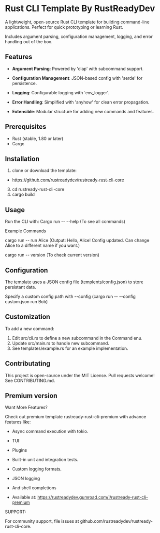 # Rust CLI Template By RustReadyDev

A lightweight, open-source Rust CLI template for 
building command-line applications. Perfect for
quick prototyping or learning Rust.

Includes argument parsing, configuration management, logging, and error handling out of the box.

## Features
- **Argument Parsing**: Powered by 'clap' with subcommand support.

- **Configuration Management**: JSON-based config with 'serde' for persistence.

- **Logging**: Configurable logging with 'env_logger'.

- **Error Handling**: Simplified with 'anyhow' for clean error propagation.

- **Extensible**: Modular structure for adding new commands and features.

## Prerequisites
- Rust (stable, 1.80 or later) 
- Cargo

## Installation
1. clone or download the template:
- https://github.com/rustreadydev/rustready-rust-cli-core
3. cd rustready-rust-cli-core
4. cargo build

## Usage

Run the CLI with: Cargo run -- --help (To see all commands)

Example Commands

cargo run -- run Alice  (Output: Hello, Alice! Config updated. Can change Alice to a different name if you want.)

cargo run -- version  (To check current version) 

## Configuration

The template uses a JSON config file (templents/config.json) to store persistant data.

Specify a custom config path with --config  (cargo run -- --config custom.json run Bob)

## Customization

To add a new command:
1. Edit src/cli.rs to define a new subcommand in the Command enu.
2. Update src/main.rs to handle new subcommand.
3. See templates/example.rs for an example implementation.

## Contributating

This project is open-source under the MIT License. 
Pull requests welcome! See CONTRIBUTING.md.

## Premium version

Want More Features?

Check out premium template rustready-rust-cli-premium with advance features like:

* Async command execution with tokio.

* TUI

* Plugins

* Built-in unit and integration tests.

* Custom logging formats.

* JSON logging

* And shell completions

* Available at: https://rustreadydev.gumroad.com/l/rustready-rust-cli-premium

SUPPORT: 

For community support, file issues at github.com/rustreadydev/rustready-rust-cli-core.

